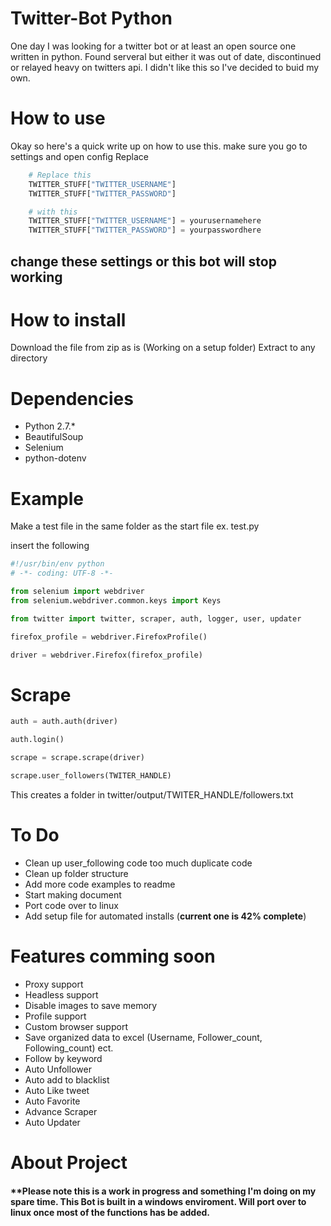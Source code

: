 # Twitter-Bot Python
One day I was looking for a twitter bot or at least an open source one written in python. Found serveral but either it was out of date, discontinued or relayed heavy on twitters api. I didn't like this so I've decided to buid my own.


# How to use
Okay so here's a quick write up on how to use this. 
make sure you go to settings and open config Replace 
```python
    # Replace this
    TWITTER_STUFF["TWITTER_USERNAME"]
    TWITTER_STUFF["TWITTER_PASSWORD"]

    # with this
    TWITTER_STUFF["TWITTER_USERNAME"] = yourusernamehere
    TWITTER_STUFF["TWITTER_PASSWORD"] = yourpasswordhere

```
<h2> change these settings or this bot will stop working </h2>

# How to install
Download the file from zip as is (Working on a setup folder)
Extract to any directory 

# Dependencies
* Python 2.7.*
* BeautifulSoup
* Selenium
* python-dotenv

# Example
Make a test file in the same folder as the start file
ex. test.py

insert the following

```python
#!/usr/bin/env python
# -*- coding: UTF-8 -*-

from selenium import webdriver
from selenium.webdriver.common.keys import Keys

from twitter import twitter, scraper, auth, logger, user, updater

firefox_profile = webdriver.FirefoxProfile()

driver = webdriver.Firefox(firefox_profile)
```
# Scrape
```python
auth = auth.auth(driver)

auth.login()

scrape = scrape.scrape(driver)

scrape.user_followers(TWITER_HANDLE)
```
This creates a folder in twitter/output/TWITER_HANDLE/followers.txt

# To Do
* Clean up user_following code too much duplicate code
* Clean up folder structure
* Add more code examples to readme
* Start making document
* Port code over to linux
* Add setup file for automated installs (**current one is 42% complete**)

# Features comming soon
* Proxy support
* Headless support
* Disable images to save memory
* Profile support
* Custom browser support
* Save organized data to excel (Username, Follower_count, Following_count) ect.
* Follow by keyword
* Auto Unfollower
* Auto add to blacklist
* Auto Like tweet
* Auto Favorite
* Advance Scraper
* Auto Updater

# About Project
<h4> **Please note this is a work in progress and something I'm doing on my spare time. 
This Bot is built in a windows enviroment. Will port over to linux once most of the
functions has be added. </h4>